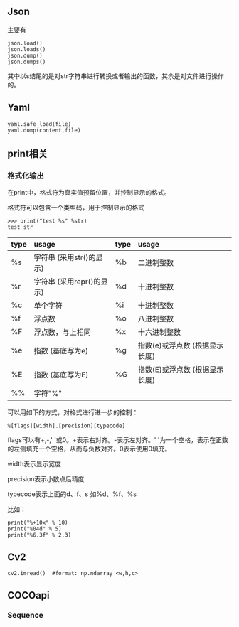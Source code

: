 ## Json
主要有
```
json.load()
json.loads()
json.dump()
json.dumps()
```
其中以s结尾的是对str字符串进行转换或者输出的函数，其余是对文件进行操作的。

## Yaml
```
yaml.safe_load(file)
yaml.dump(content,file)
```

## print相关 
### 格式化输出
在print中，格式符为真实值预留位置，并控制显示的格式。

格式符可以包含一个类型码，用于控制显示的格式
```
>>> print("test %s" %str)
test str
```
| type | usage             | type | usage              |
|------|:------------------|------|:-------------------|
| %s   | 字符串 (采用str()的显示)  |  %b  | 二进制整数              |
| %r   | 字符串 (采用repr()的显示) |  %d  | 十进制整数              | 
| %c   | 单个字符              |  %i  | 十进制整数              |
| %f   | 浮点数               |  %o  | 八进制整数              |
| %F   | 浮点数，与上相同          |  %x  | 十六进制整数             |
| %e   | 指数 (基底写为e)        |  %g  | 指数(e)或浮点数 (根据显示长度) |
| %E   | 指数 (基底写为E)        |  %G  | 指数(E)或浮点数 (根据显示长度) |
| %%   | 字符"%"             |      |                    |

可以用如下的方式，对格式进行进一步的控制：

``%[flags][width].[precision][typecode]``

flags可以有+,-,' '或0。+表示右对齐。-表示左对齐。' '为一个空格，表示在正数的左侧填充一个空格，从而与负数对齐。0表示使用0填充。

width表示显示宽度

precision表示小数点后精度

typecode表示上面的d、f、s 如%d、%f、%s

比如：
```
print("%+10x" % 10)
print("%04d" % 5)
print("%6.3f" % 2.3)
```

## Cv2

```
cv2.imread()  #format: np.ndarray <w,h,c>
```


## COCOapi


### Sequence



